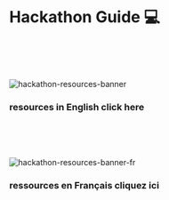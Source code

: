 # Hackathon Guide :computer:

 <br />
  <br />
   <br />

![hackathon-resources-banner](https://user-images.githubusercontent.com/5739370/91455732-766b6980-e850-11ea-9b3c-f24ff80ee0ed.PNG)

### resources in English click here 

 <br />
  <br />
   <br />

![hackathon-resources-banner-fr](https://user-images.githubusercontent.com/5739370/91455737-77040000-e850-11ea-9d55-5c7b525dbe64.PNG)

### ressources en Français cliquez ici
